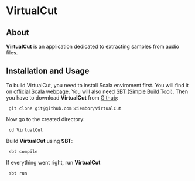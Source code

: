 # VirtualCut

## About

__VirtualCut__ is an application dedicated to extracting samples from audio files. 

## Installation and Usage

To build VirtualCut, you need to install Scala enviroment first. You will find it on [official Scala webpage](http://www.scala-lang.org/downloads). You will also need [SBT (Simple Build Tool)](http://code.google.com/p/simple-build-tool/downloads/list). Then you have to download __VirtualCut__ from [Github](http://github.com/ciembor/VirtualCut/):

     git clone git@github.com:ciembor/VirtualCut
     
Now go to the created directory:

     cd VirtualCut
     
Build __VirtualCut__ using __SBT__:

     sbt compile
     
If everything went right, run __VirtualCut__

     sbt run

